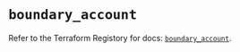 # `boundary_account`

Refer to the Terraform Registory for docs: [`boundary_account`](https://registry.terraform.io/providers/hashicorp/boundary/1.1.4/docs/resources/account).
